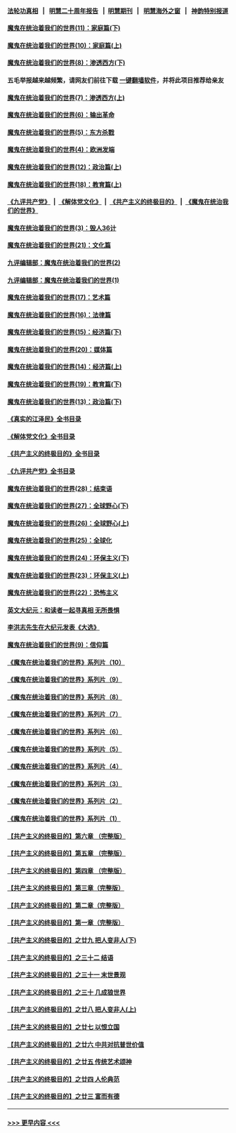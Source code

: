 #### [法轮功真相](https://github.com/gfw-breaker/truth/blob/master/README.md?t=0) &nbsp;&nbsp;|&nbsp;&nbsp; [明慧二十周年报告](https://github.com/gfw-breaker/mh-reports/blob/master/README.md?t=0) &nbsp;&nbsp;|&nbsp;&nbsp;[明慧期刊](https://github.com/gfw-breaker/mh-qikan) &nbsp;&nbsp;|&nbsp;&nbsp; [明慧海外之窗](https://github.com/gfw-breaker/mh-news/blob/master/README.md?t=0) &nbsp;&nbsp;|&nbsp;&nbsp; [神韵特别报道](https://github.com/gfw-breaker/mh-news/blob/master/shenyun.md?t=0)
#### [魔鬼在统治着我们的世界(11)：家庭篇(下)](../pages/nsc422/n10440961.md?t=12190343) 
#### [魔鬼在统治着我们的世界(10)：家庭篇(上)](../pages/nsc422/n10435448.md?t=12190343) 
#### [魔鬼在统治着我们的世界(8)：渗透西方(下)](../pages/nsc422/n10429603.md?t=12190343) 
#### 五毛举报越来越频繁，请网友们前往下载 [一键翻墙软件](https://github.com/gfw-breaker/ssr-accounts)，并将此项目推荐给亲友
#### [魔鬼在统治着我们的世界(7)：渗透西方(上)](../pages/nsc422/n10426013.md?t=12190343) 
#### [魔鬼在统治着我们的世界(6)：输出革命](../pages/nsc422/n10421536.md?t=12190343) 
#### [魔鬼在统治着我们的世界(5)：东方杀戮](../pages/nsc422/n10417707.md?t=12190343) 
#### [魔鬼在统治着我们的世界(4)：欧洲发端](../pages/nsc422/n10414890.md?t=12190343) 
#### [魔鬼在统治着我们的世界(12)：政治篇(上)](../pages/nsc422/n10444576.md?t=12190343) 
#### [魔鬼在统治着我们的世界(18)：教育篇(上)](../pages/nsc422/n10526970.md?t=12190343) 
#### [《九评共产党》](https://github.com/begood0513/9ping.md/blob/master/README.md) &nbsp;|&nbsp; [《解体党文化》](../../../../jtdwh.md/blob/master/README.md)  &nbsp;|&nbsp; [《共产主义的终极目的》](../../../../gczydzjmd.md/blob/master/README.md) &nbsp;|&nbsp; [《魔鬼在统治我们的世界》](../../../../mgztzwmdsj.md/blob/master/README.md) 
#### [魔鬼在统治着我们的世界(3)：毁人36计](../pages/nsc422/n10411583.md?t=12190343) 
#### [魔鬼在统治着我们的世界(21)：文化篇](../pages/nsc422/n10597706.md?t=12190343) 
#### [九评编辑部：魔鬼在统治着我们的世界(2)](../pages/nsc422/n10410036.md?t=12190343) 
#### [九评编辑部：魔鬼在统治着我们的世界(1)](../pages/nsc422/n10406825.md?t=12190343) 
#### [魔鬼在统治着我们的世界(17)：艺术篇](../pages/nsc422/n10499093.md?t=12190343) 
#### [魔鬼在统治着我们的世界(16)：法律篇](../pages/nsc422/n10485969.md?t=12190343) 
#### [魔鬼在统治着我们的世界(15)：经济篇(下)](../pages/nsc422/n10469975.md?t=12190343) 
#### [魔鬼在统治着我们的世界(20)：媒体篇](../pages/nsc422/n10586579.md?t=12190343) 
#### [魔鬼在统治着我们的世界(14)：经济篇(上)](../pages/nsc422/n10457370.md?t=12190343) 
#### [魔鬼在统治着我们的世界(19)：教育篇(下)](../pages/nsc422/n10564808.md?t=12190343) 
#### [魔鬼在统治着我们的世界(13)：政治篇(下)](../pages/nsc422/n10448270.md?t=12190343) 
#### [《真实的江泽民》全书目录](../pages/nsc422/n13721399.md?t=12190343) 
#### [《解体党文化》全书目录](../pages/nsc422/n13721157.md?t=12190343) 
#### [《共产主义的终极目的》全书目录](../pages/nsc422/n13721048.md?t=12190343) 
#### [《九评共产党》全书目录](../pages/nsc422/n13708085.md?t=12190343) 
#### [魔鬼在统治着我们的世界(28)：结束语](../pages/nsc422/n10936246.md?t=12190343) 
#### [魔鬼在统治着我们的世界(27)：全球野心(下)](../pages/nsc422/n10928319.md?t=12190343) 
#### [魔鬼在统治着我们的世界(26)：全球野心(上)](../pages/nsc422/n10900318.md?t=12190343) 
#### [魔鬼在统治着我们的世界(25)：全球化](../pages/nsc422/n10788205.md?t=12190343) 
#### [魔鬼在统治着我们的世界(24)：环保主义(下)](../pages/nsc422/n10695307.md?t=12190343) 
#### [魔鬼在统治着我们的世界(23)：环保主义(上)](../pages/nsc422/n10688613.md?t=12190343) 
#### [魔鬼在统治着我们的世界(22)：恐怖主义](../pages/nsc422/n10614727.md?t=12190343) 
#### [英文大纪元：和读者一起寻真相 无所畏惧](../pages/nsc422/n12542027.md?t=12190343) 
#### [李洪志先生在大纪元发表《大选》](../pages/nsc422/n12534746.md?t=12190343) 
#### [魔鬼在统治着我们的世界(9)：信仰篇](../pages/nsc422/n10432159.md?t=12190343) 
#### [《魔鬼在统治着我们的世界》系列片（10）](../pages/nsc422/n12292670.md?t=12190343) 
#### [《魔鬼在统治着我们的世界》系列片（9）](../pages/nsc422/n12290859.md?t=12190343) 
#### [《魔鬼在统治着我们的世界》系列片（8）](../pages/nsc422/n12287445.md?t=12190343) 
#### [《魔鬼在统治着我们的世界》系列片（7）](../pages/nsc422/n12283425.md?t=12190343) 
#### [《魔鬼在统治着我们的世界》系列片（6）](../pages/nsc422/n12282314.md?t=12190343) 
#### [《魔鬼在统治着我们的世界》系列片（5）](../pages/nsc422/n12281419.md?t=12190343) 
#### [《魔鬼在统治着我们的世界》系列片（4）](../pages/nsc422/n12274024.md?t=12190343) 
#### [《魔鬼在统治着我们的世界》系列片（3）](../pages/nsc422/n12271322.md?t=12190343) 
#### [《魔鬼在统治着我们的世界》系列片（2）](../pages/nsc422/n12269049.md?t=12190343) 
#### [《魔鬼在统治着我们的世界》系列片（1）](../pages/nsc422/n12267575.md?t=12190343) 
#### [【共产主义的终极目的】第六章 （完整版）](../pages/nsc422/n11428913.md?t=12190343) 
#### [【共产主义的终极目的】第五章 （完整版）](../pages/nsc422/n11428912.md?t=12190343) 
#### [【共产主义的终极目的】第四章 （完整版）](../pages/nsc422/n11428907.md?t=12190343) 
#### [【共产主义的终极目的】第三章（完整版）](../pages/nsc422/n11428848.md?t=12190343) 
#### [【共产主义的终极目的】第二章（完整版）](../pages/nsc422/n11428831.md?t=12190343) 
#### [【共产主义的终极目的】第一章（完整版）](../pages/nsc422/n11417651.md?t=12190343) 
#### [【共产主义的终极目的】之廿九 把人变非人(下)](../pages/nsc422/n11344140.md?t=12190343) 
#### [【共产主义的终极目的】之三十二 结语](../pages/nsc422/n11360535.md?t=12190343) 
#### [【共产主义的终极目的】之三十一 末世景观](../pages/nsc422/n11351129.md?t=12190343) 
#### [【共产主义的终极目的】之三十 几成狼世界](../pages/nsc422/n11348280.md?t=12190343) 
#### [【共产主义的终极目的】之廿八 把人变非人(上)](../pages/nsc422/n11340492.md?t=12190343) 
#### [【共产主义的终极目的】之廿七 以恨立国](../pages/nsc422/n11336944.md?t=12190343) 
#### [【共产主义的终极目的】之廿六 中共对抗普世价值](../pages/nsc422/n11324785.md?t=12190343) 
#### [【共产主义的终极目的】之廿五 传统艺术颂神](../pages/nsc422/n11296396.md?t=12190343) 
#### [【共产主义的终极目的】之廿四 人伦典范](../pages/nsc422/n11296397.md?t=12190343) 
#### [【共产主义的终极目的】之廿三 富而有德](../pages/nsc422/n11283598.md?t=12190343) 

----
#### [ >>> 更早内容 <<< ](../indexes/nsc422-earlier.md)

